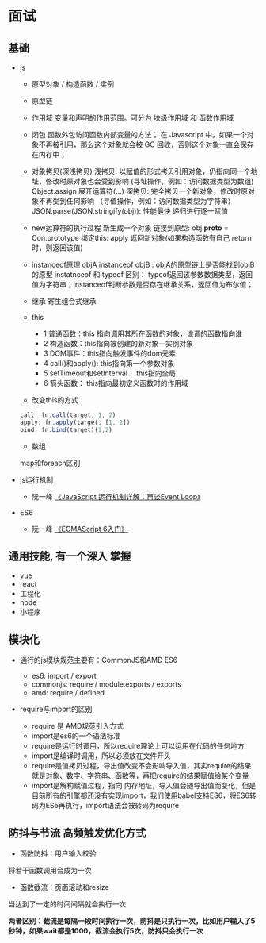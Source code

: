 # 面试

## 基础
- js
    - 原型对象 / 构造函数 / 实例
    - 原型链
    - 作用域 变量和声明的作用范围。可分为 块级作用域 和 函数作用域
    - 闭包
        函数外包访问函数内部变量的方法；
        在 Javascript 中，如果一个对象不再被引用，那么这个对象就会被 GC 回收，否则这个对象一直会保存在内存中；
    - 对象拷贝(深浅拷贝)
        浅拷贝: 以赋值的形式拷贝引用对象，仍指向同一个地址，修改时原对象也会受到影响  (寻址操作，例如：访问数据类型为数组)
            Object.assign
            展开运算符(...)
        深拷贝: 完全拷贝一个新对象，修改时原对象不再受到任何影响 （寻值操作，例如：访问数据类型为字符串）
            JSON.parse(JSON.stringify(obj)): 性能最快
            递归进行逐一赋值
    - new运算符的执行过程
        新生成一个对象
        链接到原型: obj.__proto__ = Con.prototype
        绑定this: apply
        返回新对象(如果构造函数有自己 return 时，则返回该值)
    - instanceof原理
        objA  instanceof  objB : objA的原型链上是否能找到objB的原型
        instatnceof 和 typeof 区别：
        typeof返回该参数数据类型，返回值为字符串；instanceof判断参数是否存在继承关系，返回值为布尔值；
    - 继承
        寄生组合式继承

    - this
        - 1 普通函数：this 指向调用其所在函数的对象，谁调的函数指向谁
        - 2 构造函数：this指向被创建的新对象—实例对象
        - 3 DOM事件：this指向触发事件的dom元素
        - 4 call()和apply(): this指向第一个参数对象
        - 5 setTimeout和setInterval： this指向全局
        - 6 箭头函数： this指向最初定义函数时的作用域

    - 改变this的方式：
    ```js
    call: fn.call(target, 1, 2)
    apply: fn.apply(target, [1, 2])
    bind: fn.bind(target)(1,2)
    ```

    - 数组
    
    map和foreach区别

- js运行机制
    - 阮一峰 [《JavaScript 运行机制详解：再谈Event Loop》](http://www.ruanyifeng.com/blog/2014/10/event-loop.html)
- ES6
    - 阮一峰 [《ECMAScript 6入门》](https://es6.ruanyifeng.com/)

## 通用技能, 有一个深入 掌握
- vue
- react
- 工程化
- node
- 小程序

## 模块化

- 通行的js模块规范主要有：CommonJS和AMD ES6 

    - es6: import / export
    - commonjs: require / module.exports / exports
    - amd: require / defined

- require与import的区别

    - require 是 AMD规范引入方式
    - import是es6的一个语法标准
    - require是运行时调用，所以require理论上可以运用在代码的任何地方
    - import是编译时调用，所以必须放在文件开头
    - require是值拷贝过程，导出值改变不会影响导入值，其实require的结果就是对象、数字、字符串、函数等，再把require的结果赋值给某个变量
    - import是解构赋值过程，指向 内存地址，导入值会随导出值而变化，但是目前所有的引擎都还没有实现import，我们使用babel支持ES6，将ES6转码为ES5再执行，import语法会被转码为require

## 防抖与节流 高频触发优化方式

- 函数防抖：用户输入校验

将若干函数调用合成为一次

- 函数截流：页面滚动和resize

当达到了一定的时间间隔就会执行一次

**两者区别：截流是每隔一段时间执行一次，防抖是只执行一次，比如用户输入了5秒钟，如果wait都是1000，截流会执行5次，防抖只会执行一次**